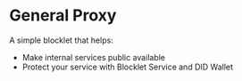 # General Proxy

A simple blocklet that helps:

- Make internal services public available
- Protect your service with Blocklet Service and DID Wallet
